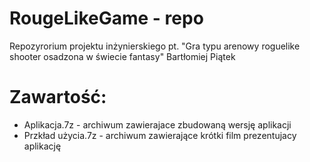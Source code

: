 # RougeLikeGame - repo

Repozyrorium projektu inżynierskiego pt. "Gra typu arenowy roguelike shooter osadzona w świecie fantasy" Bartłomiej Piątek

# Zawartość:

- Aplikacja.7z - archiwum zawierajace zbudowaną wersję aplikacji
- Przkład użycia.7z - archiwum zawierające krótki film prezentujacy aplikację
